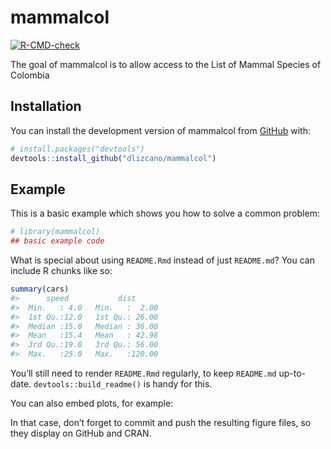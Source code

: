 
<!-- README.md is generated from README.Rmd. Please edit that file -->

# mammalcol

<!-- badges: start -->

[![R-CMD-check](https://github.com/dlizcano/mammalcol/actions/workflows/R-CMD-check.yaml/badge.svg)](https://github.com/dlizcano/mammalcol/actions/workflows/R-CMD-check.yaml)
<!-- badges: end -->

The goal of mammalcol is to allow access to the List of Mammal Species
of Colombia

## Installation

You can install the development version of mammalcol from
[GitHub](https://github.com/mammalcol) with:

``` r
# install.packages("devtools")
devtools::install_github("dlizcano/mammalcol")
```

## Example

This is a basic example which shows you how to solve a common problem:

``` r
# library(mammalcol)
## basic example code
```

What is special about using `README.Rmd` instead of just `README.md`?
You can include R chunks like so:

``` r
summary(cars)
#>      speed           dist       
#>  Min.   : 4.0   Min.   :  2.00  
#>  1st Qu.:12.0   1st Qu.: 26.00  
#>  Median :15.0   Median : 36.00  
#>  Mean   :15.4   Mean   : 42.98  
#>  3rd Qu.:19.0   3rd Qu.: 56.00  
#>  Max.   :25.0   Max.   :120.00
```

You’ll still need to render `README.Rmd` regularly, to keep `README.md`
up-to-date. `devtools::build_readme()` is handy for this.

You can also embed plots, for example:

In that case, don’t forget to commit and push the resulting figure
files, so they display on GitHub and CRAN.
